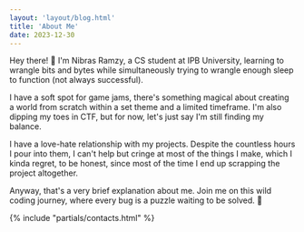 ```yaml
---
layout: 'layout/blog.html'
title: 'About Me'
date: 2023-12-30
---
```


Hey there! 👋 I'm Nibras Ramzy, a CS student at IPB University, learning to wrangle bits and bytes while simultaneously trying to wrangle enough sleep to function (not always successful).

I have a soft spot for game jams, there's something magical about creating a world from scratch within a set theme and a limited timeframe. I'm also dipping my toes in CTF, but for now, let's just say I'm still finding my balance.

I have a love-hate relationship with my projects. Despite the countless hours I pour into them, I can't help but cringe at most of the things I make, which I kinda regret, to be honest, since most of the time I end up scrapping the project altogether.

Anyway, that's a very brief explanation about me. Join me on this wild coding journey, where every bug is a puzzle waiting to be solved. 🚀

{% include "partials/contacts.html" %}